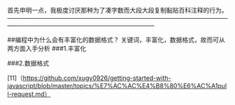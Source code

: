 首先申明一点，我极度讨厌那种为了凑字数而大段大段复制黏贴百科注释的行为。
————————————————————————————————————————————————————————————


##编程中为什么会有丰富化的数据格式？
关键词，丰富化，数据格式，故而可从两方面入手分析
###1.丰富化




###2.数据格式


[11]（https://github.com/xugy0926/getting-started-with-javascript/blob/master/topics/%E7%AC%AC%E4%B8%80%E6%AC%A1pull-request.md）
